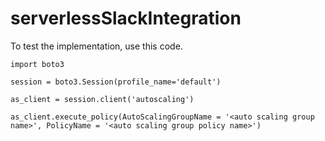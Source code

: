 # serverlessSlackIntegration

To test the implementation, use this code.

```
import boto3

session = boto3.Session(profile_name='default') 

as_client = session.client('autoscaling')

as_client.execute_policy(AutoScalingGroupName = '<auto scaling group name>', PolicyName = '<auto scaling group policy name>')
```

